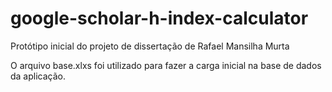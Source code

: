 # google-scholar-h-index-calculator
Protótipo inicial do projeto de dissertação de Rafael Mansilha Murta

O arquivo base.xlxs foi utilizado para fazer a carga inicial na base de dados da aplicação.
